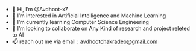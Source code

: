 - 👋 Hi, I’m @Avdhoot-x7
- 👀 I’m interested in Artificial Intelligence and Machine Learning
- 🌱 I’m currently learning Computer Science Engineering
- 💞️ I’m looking to collaborate on Any Kind of research and project releted to AI
- 📫 reach out me via email : avdhootchakradeo@gmail.com

<!---
Avdhoot-x7/Avdhoot-x7 is a ✨ special ✨ repository because its `README.md` (this file) appears on your GitHub profile.
You can click the Preview link to take a look at your changes.
--->
